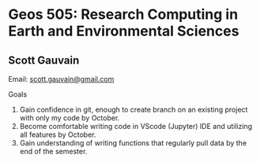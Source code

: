 # Geos 505: Research Computing in Earth and Environmental Sciences

## Scott Gauvain

Email: [scott.gauvain@gmail.com](mailto:scott.gauvain@gmail.com)

Goals 

1. Gain confidence in git, enough to create branch on an existing project with only my code by October.
2. Become comfortable writing code in VScode (Jupyter) IDE and utilizing all features by October.
3. Gain understanding of writing functions that regularly pull data by the end of the semester.


